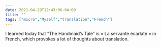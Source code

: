 ```yaml
---
date: 2021-04-29T12:43:06-04:00
title: ""
tags: ["micro","Myself","translation","French"]
---
```

I learned today that “The Handmaid’s Tale” is « La servante écarlate » in French, which provokes a lot of thoughts about translation.
